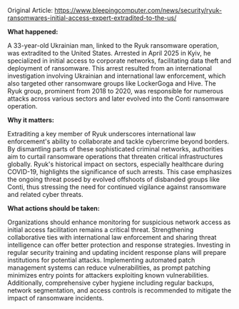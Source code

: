 Original Article: https://www.bleepingcomputer.com/news/security/ryuk-ransomwares-initial-access-expert-extradited-to-the-us/

**What happened:**

A 33-year-old Ukrainian man, linked to the Ryuk ransomware operation, was extradited to the United States. Arrested in April 2025 in Kyiv, he specialized in initial access to corporate networks, facilitating data theft and deployment of ransomware. This arrest resulted from an international investigation involving Ukrainian and international law enforcement, which also targeted other ransomware groups like LockerGoga and Hive. The Ryuk group, prominent from 2018 to 2020, was responsible for numerous attacks across various sectors and later evolved into the Conti ransomware operation.

**Why it matters:**

Extraditing a key member of Ryuk underscores international law enforcement's ability to collaborate and tackle cybercrime beyond borders. By dismantling parts of these sophisticated criminal networks, authorities aim to curtail ransomware operations that threaten critical infrastructures globally. Ryuk's historical impact on sectors, especially healthcare during COVID-19, highlights the significance of such arrests. This case emphasizes the ongoing threat posed by evolved offshoots of disbanded groups like Conti, thus stressing the need for continued vigilance against ransomware and related cyber threats.

**What actions should be taken:**

Organizations should enhance monitoring for suspicious network access as initial access facilitation remains a critical threat. Strengthening collaborative ties with international law enforcement and sharing threat intelligence can offer better protection and response strategies. Investing in regular security training and updating incident response plans will prepare institutions for potential attacks. Implementing automated patch management systems can reduce vulnerabilities, as prompt patching minimizes entry points for attackers exploiting known vulnerabilities. Additionally, comprehensive cyber hygiene including regular backups, network segmentation, and access controls is recommended to mitigate the impact of ransomware incidents.